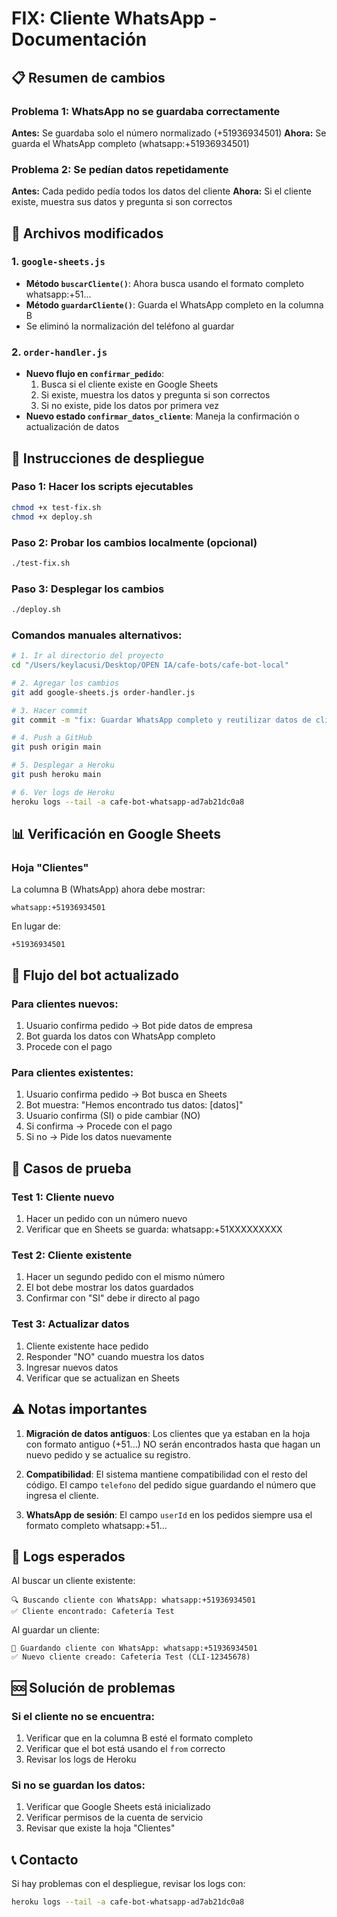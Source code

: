 # FIX: Cliente WhatsApp - Documentación

## 📋 Resumen de cambios

### Problema 1: WhatsApp no se guardaba correctamente
**Antes:** Se guardaba solo el número normalizado (+51936934501)
**Ahora:** Se guarda el WhatsApp completo (whatsapp:+51936934501)

### Problema 2: Se pedían datos repetidamente
**Antes:** Cada pedido pedía todos los datos del cliente
**Ahora:** Si el cliente existe, muestra sus datos y pregunta si son correctos

## 🔧 Archivos modificados

### 1. `google-sheets.js`
- **Método `buscarCliente()`**: Ahora busca usando el formato completo whatsapp:+51...
- **Método `guardarCliente()`**: Guarda el WhatsApp completo en la columna B
- Se eliminó la normalización del teléfono al guardar

### 2. `order-handler.js`
- **Nuevo flujo en `confirmar_pedido`**: 
  1. Busca si el cliente existe en Google Sheets
  2. Si existe, muestra los datos y pregunta si son correctos
  3. Si no existe, pide los datos por primera vez
- **Nuevo estado `confirmar_datos_cliente`**: Maneja la confirmación o actualización de datos

## 🚀 Instrucciones de despliegue

### Paso 1: Hacer los scripts ejecutables
```bash
chmod +x test-fix.sh
chmod +x deploy.sh
```

### Paso 2: Probar los cambios localmente (opcional)
```bash
./test-fix.sh
```

### Paso 3: Desplegar los cambios
```bash
./deploy.sh
```

### Comandos manuales alternativos:
```bash
# 1. Ir al directorio del proyecto
cd "/Users/keylacusi/Desktop/OPEN IA/cafe-bots/cafe-bot-local"

# 2. Agregar los cambios
git add google-sheets.js order-handler.js

# 3. Hacer commit
git commit -m "fix: Guardar WhatsApp completo y reutilizar datos de clientes"

# 4. Push a GitHub
git push origin main

# 5. Desplegar a Heroku
git push heroku main

# 6. Ver logs de Heroku
heroku logs --tail -a cafe-bot-whatsapp-ad7ab21dc0a8
```

## 📊 Verificación en Google Sheets

### Hoja "Clientes"
La columna B (WhatsApp) ahora debe mostrar:
```
whatsapp:+51936934501
```
En lugar de:
```
+51936934501
```

## 🔄 Flujo del bot actualizado

### Para clientes nuevos:
1. Usuario confirma pedido → Bot pide datos de empresa
2. Bot guarda los datos con WhatsApp completo
3. Procede con el pago

### Para clientes existentes:
1. Usuario confirma pedido → Bot busca en Sheets
2. Bot muestra: "Hemos encontrado tus datos: [datos]"
3. Usuario confirma (SI) o pide cambiar (NO)
4. Si confirma → Procede con el pago
5. Si no → Pide los datos nuevamente

## 🧪 Casos de prueba

### Test 1: Cliente nuevo
1. Hacer un pedido con un número nuevo
2. Verificar que en Sheets se guarda: whatsapp:+51XXXXXXXXX

### Test 2: Cliente existente
1. Hacer un segundo pedido con el mismo número
2. El bot debe mostrar los datos guardados
3. Confirmar con "SI" debe ir directo al pago

### Test 3: Actualizar datos
1. Cliente existente hace pedido
2. Responder "NO" cuando muestra los datos
3. Ingresar nuevos datos
4. Verificar que se actualizan en Sheets

## ⚠️ Notas importantes

1. **Migración de datos antiguos**: Los clientes que ya estaban en la hoja con formato antiguo (+51...) NO serán encontrados hasta que hagan un nuevo pedido y se actualice su registro.

2. **Compatibilidad**: El sistema mantiene compatibilidad con el resto del código. El campo `telefono` del pedido sigue guardando el número que ingresa el cliente.

3. **WhatsApp de sesión**: El campo `userId` en los pedidos siempre usa el formato completo whatsapp:+51...

## 📝 Logs esperados

Al buscar un cliente existente:
```
🔍 Buscando cliente con WhatsApp: whatsapp:+51936934501
✅ Cliente encontrado: Cafetería Test
```

Al guardar un cliente:
```
💾 Guardando cliente con WhatsApp: whatsapp:+51936934501
✅ Nuevo cliente creado: Cafetería Test (CLI-12345678)
```

## 🆘 Solución de problemas

### Si el cliente no se encuentra:
1. Verificar que en la columna B esté el formato completo
2. Verificar que el bot está usando el `from` correcto
3. Revisar los logs de Heroku

### Si no se guardan los datos:
1. Verificar que Google Sheets está inicializado
2. Verificar permisos de la cuenta de servicio
3. Revisar que existe la hoja "Clientes"

## 📞 Contacto
Si hay problemas con el despliegue, revisar los logs con:
```bash
heroku logs --tail -a cafe-bot-whatsapp-ad7ab21dc0a8
```
